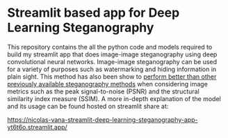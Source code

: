 # Streamlit based app for Deep Learning Steganography
This repository contains the all the python code and models required to build my streamlit app that does image-image steganography using deep convolutional neural networks. Image-image steganography can be used for a variety of purposes such as watermarking and hiding information in plain sight. This method has also been show to [perform better than other previously available steganography methods](https://www.mdpi.com/2073-8994/14/7/1325) when considering image metrics such as the peak signal-to-noise (PSNR) and the structural similarity index measure (SSIM). A more in-depth explanation of the model and its usage can be found hosted on streamlit share at:

https://nicolas-vana-streamlit-deep-learning-steganography-app-yt6t6o.streamlit.app/



